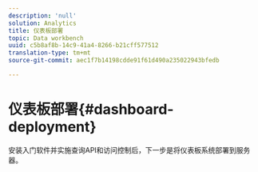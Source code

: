 ```yaml
---
description: 'null'
solution: Analytics
title: 仪表板部署
topic: Data workbench
uuid: c5b8af8b-14c9-41a4-8266-b21cff577512
translation-type: tm+mt
source-git-commit: aec1f7b14198cdde91f61d490a235022943bfedb

---
```



# 仪表板部署{#dashboard-deployment}

安装入门软件并实施查询API和访问控制后，下一步是将仪表板系统部署到服务器。
